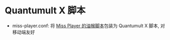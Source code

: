 # Quantumult X 脚本

- miss-player.conf: 将 [Miss Player 的油猴脚本](https://update.greasyfork.org/scripts/453300/user.js)包装为 Quantumult X 脚本, 对移动端友好
